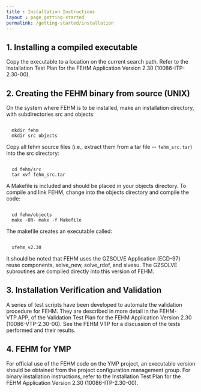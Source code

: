 ```yaml
---
title : Installation Instructions
layout : page_getting-started
permalink: /getting-started/installation
---
```


## 1. Installing a compiled executable

Copy the executable to a location on the current search path. Refer to the Installation Test Plan for the FEHM Application Version 2.30 (10086-ITP-2.30-00).

## 2. Creating the FEHM binary from source (UNIX)

On the system where FEHM is to be installed, make an installation directory, with subdirectories src and objects:

```

  mkdir fehm
  mkdir src objects
```

Copy all fehm source files (i.e., extract them from a tar file -- ``fehm_src.tar``) into the src directory:

```

  cd fehm/src
  tar xvf fehm_src.tar
```
A Makefile is included and should be placed in your objects directory. To compile and link FEHM, change into the objects directory and compile the code:

```

  cd fehm/objects
  make -OR- make -f Makefile
```
The makefile creates an executable called:

```

  xfehm_v2.30
```
It should be noted that FEHM uses the GZSOLVE Application (ECD-97) reuse components, solve_new, solve_rdof, and slvesu. The GZSOLVE subroutines are compiled directly into this version of FEHM.

## 3. Installation Verification and Validation


A series of test scripts have been developed to automate the validation procedure for FEHM. They are described in more detail in the FEHM-VTP.APP, of the Validation Test Plan for the FEHM Application Version 2.30 (10086-VTP-2.30-00). See the FEHM VTP for a discussion of the tests performed and their results. 

## 4. FEHM for YMP


For official use of the FEHM code on the YMP project, an executable version should be obtained from the project configuration management group. For binary installation instructions, refer to the Installation Test Plan for the FEHM Application Version 2.30 (10086-ITP-2.30-00).